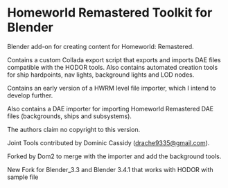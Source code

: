 # Homeworld Remastered Toolkit for Blender
Blender add-on for creating content for Homeworld: Remastered.

Contains a custom Collada export script that exports and imports DAE files compatible with the HODOR tools. Also contains automated creation tools for ship hardpoints, nav lights, background lights and LOD nodes. 

Contains an early version of a HWRM level file importer, which I intend to develop further.

Also contains a DAE importer for importing Homeworld Remastered DAE files (backgrounds, ships and subsystems).

The authors claim no copyright to this version.

Joint Tools contributed by Dominic Cassidy (drache9335@gmail.com).

Forked by Dom2 to merge with the importer and add the background tools.

New Fork for Blender_3.3 and Blender 3.4.1 that works with HODOR with sample file
